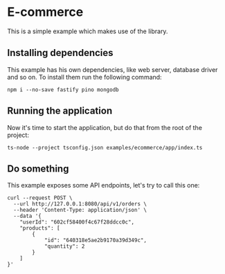 # E-commerce
This is a simple example which makes use of the library.

## Installing dependencies
This example has his own dependencies, like web server, database driver and so on.
To install them run the following command:

```npm
npm i --no-save fastify pino mongodb
```

## Running the application
Now it's time to start the application, but do that from the root of the project:

```shell
ts-node --project tsconfig.json examples/ecommerce/app/index.ts
```

## Do something
This example exposes some API endpoints, let's try to call this one:

```shell
curl --request POST \
  --url http://127.0.0.1:8080/api/v1/orders \
  --header 'Content-Type: application/json' \
  --data '{
    "userId": "602cf58400f4c67f28ddcc0c",
    "products": [
        {
            "id": "640318e5ae2b9170a39d349c",
            "quantity": 2
        }
    ]
}'
```
